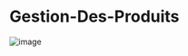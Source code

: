 ﻿# Gestion-Des-Produits
![image](https://github.com/user-attachments/assets/8f8495dc-2a1f-4cc9-a2cc-a6e68465fccb)
